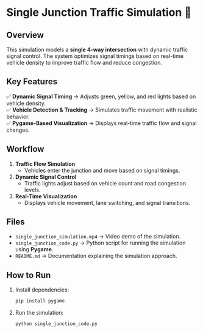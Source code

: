 # Single Junction Traffic Simulation 🚦  

## Overview  
This simulation models a **single 4-way intersection** with dynamic traffic signal control. The system optimizes signal timings based on real-time vehicle density to improve traffic flow and reduce congestion.  

## Key Features  
✅ **Dynamic Signal Timing** → Adjusts green, yellow, and red lights based on vehicle density.  
✅ **Vehicle Detection & Tracking** → Simulates traffic movement with realistic behavior.  
✅ **Pygame-Based Visualization** → Displays real-time traffic flow and signal changes.  

## Workflow  
1. **Traffic Flow Simulation**  
   - Vehicles enter the junction and move based on signal timings.  
2. **Dynamic Signal Control**  
   - Traffic lights adjust based on vehicle count and road congestion levels.  
3. **Real-Time Visualization**  
   - Displays vehicle movement, lane switching, and signal transitions.  

## Files  
- `single_junction_simulation.mp4` → Video demo of the simulation.  
- `single_junction_code.py` → Python script for running the simulation using **Pygame**.  
- `README.md` → Documentation explaining the simulation approach.  

## How to Run  
1. Install dependencies:  
   ```bash
   pip install pygame
   ```
2. Run the simulation:
   ```bash
   python single_junction_code.py
   ```